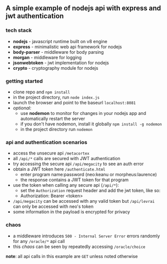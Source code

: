 ## A simple example of nodejs api with express and jwt authentication

### tech stack
* **nodejs** - javascript runtime built on v8 engine
* **express** - minimalistic web api framework for nodejs
* **body-parser** - middleware for body parsing
* **morgan** - middleware for logging
* **jsonwebtoken** - jwt implementation for nodejs
* **crypto** - cryptography module for nodejs

### getting started
* clone repo and `npm install`
* in the project directory, run `node index.js`
* launch the browser and point to the baseurl `localhost:8081`
* *optional:*
    * use __nodemon__ to monitor for changes in your nodejs app and automatically restart the server
    * if you don't have nodemon, install it globally `npm install -g nodemon`
    * in the project directory run `nodemon`

### api and authentication scenarios
* access the unsecure api `/metacortex`
* all `/api/*` calls are secured with JWT authentication
* try accessing the secure api `/api/megacity` to see an auth error
* obtain a JWT token here `/authenticate.html`
    * enter program name:password (neo:keanu or morpheus:laurence)
    * the response contains a JWT token for that program
* use the token when calling any secure api (`/api/*`):
    * set the `Authorization` request header and add the jwt token, like so:
    * Authorization: Bearer \<token\>
* `/api/megacity` can be accessed with any valid token but `/api/levrai` can only be accessed with neo's token
* some information in the payload is encrypted for privacy

### chaos
* a middleware introduces `500 - Internal Server Error` errors randomly for any `/oracle/*` api call
* this _chaos_ can be seen by repeatedly accessing `/oracle/choice`

__note__: all api calls in this example are `GET` unless noted otherwise
